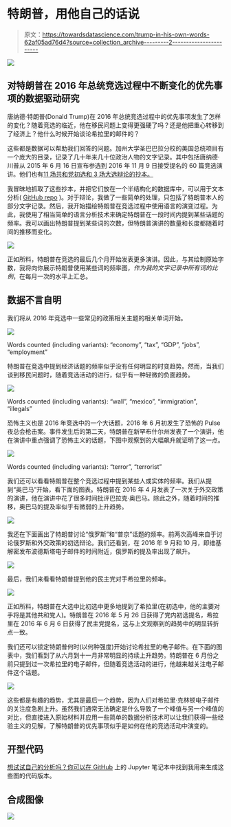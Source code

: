 # 特朗普，用他自己的话说

> 原文：<https://towardsdatascience.com/trump-in-his-own-words-62af05ad76d4?source=collection_archive---------2----------------------->

![](img/9a4ae10c7b6efc14a8632ea3ff2e2cbb.png)

## 对特朗普在 2016 年总统竞选过程中不断变化的优先事项的数据驱动研究

唐纳德·特朗普(Donald Trump)在 2016 年总统竞选过程中的优先事项发生了怎样的变化？随着竞选的临近，他在移民问题上变得更强硬了吗？还是他把重心转移到了经济上？他什么时候开始谈论希拉里的邮件的？

这些都是数据可以帮助我们回答的问题。加州大学圣巴巴拉分校的美国总统项目有一个庞大的目录，记录了几十年来几十位政治人物的文字记录。其中包括唐纳德·川普从 2015 年 6 月 16 日宣布参选到 2016 年 11 月 9 日接受提名的 60 篇竞选演讲。他们也有[11 场共和党初选和 3 场大选辩论的抄本。](http://www.presidency.ucsb.edu/debates.php)

我冒昧地抓取了这些抄本，并把它们放在一个半结构化的数据库中，可以用于文本分析( [GitHub repo](https://github.com/alexmill/trump_transcripts) )。对于辩论，我做了一些简单的处理，只包括了特朗普本人的部分文字记录。然后，我开始描绘特朗普在竞选过程中使用语言的演变过程。为此，我使用了相当简单的语言分析技术来确定特朗普在一段时间内提到某些话题的频率。我可以画出特朗普提到某些词的次数，但特朗普演讲的数量和长度都随着时间的推移而变化。

![](img/02020a9339eb205d9633f7deb25869ae.png)

正如所料，特朗普在竞选的最后几个月开始发表更多演讲。因此，与其绘制原始字数，我将向你展示特朗普使用某些词的频率图，*作为我的文字记录中所有词的比例*，在每月一次的水平上汇总。

## 数据不言自明

我们将从 2016 年竞选中一些常见的政策相关主题的相关单词开始。

![](img/2845c69c2b6e5f5d5146c8b892ff8d54.png)

Words counted (including variants): “economy”, “tax”, “GDP”, “jobs”, “employment”

特朗普在竞选中提到经济话题的频率似乎没有任何明显的时变趋势。然而，当我们谈到移民问题时，随着竞选活动的进行，似乎有一种轻微的负面趋势。

![](img/8b6a8081721eceaf5391290c2eb8a427.png)

Words counted (including variants): “wall”, “mexico”, “immigration”, “illegals”

恐怖主义也是 2016 年竞选中的一个大话题，2016 年 6 月初发生了恐怖的 Pulse 夜总会枪击案。事件发生后的第二天，特朗普在新罕布什尔州发表了一个演讲，他在演讲中重点强调了恐怖主义的话题，下图中观察到的大幅飙升就证明了这一点。

![](img/3d5cf3535696366d013835474edc7ed3.png)

Words counted (including variants): “terror”, “terrorist”

我们还可以看看特朗普在整个竞选过程中提到某些人或实体的频率。我们从提到“奥巴马”开始，看下面的图表。特朗普在 2016 年 4 月发表了一次关于外交政策的演讲，他在演讲中花了很多时间批评巴拉克·奥巴马。除此之外，随着时间的推移，奥巴马的提及率似乎有微弱的上升趋势。

![](img/09dceae25593abe7a158f8e9f3b622ac.png)

我还在下面画出了特朗普讨论“俄罗斯”和“普京”话题的频率。前两次高峰来自于讨论俄罗斯和外交政策的初选辩论。我们还看到，在 2016 年 9 月和 10 月，即维基解密发布波德斯塔电子邮件的时间附近，俄罗斯的提及率出现了飙升。

![](img/d3bb18172ac3217a49f31150dd5f1aeb.png)

最后，我们来看看特朗普提到他的民主党对手希拉里的频率。

![](img/00deb834bc2508fb0f0dbdfc9a00d8f5.png)

正如所料，特朗普在大选中比初选中更多地提到了希拉里(在初选中，他的主要对手将是其他共和党人)。特朗普在 2016 年 5 月 26 日获得了党内初选提名，希拉里在 2016 年 6 月 6 日获得了民主党提名，这与上文观察到的趋势中的明显转折点一致。

我们还可以锁定特朗普何时(以何种强度)开始讨论希拉里的电子邮件。在下面的图表中，我们看到了从六月到十一月非常明显的持续上升趋势。特朗普在 6 月份之前只提到过一次希拉里的电子邮件，但随着竞选活动的进行，他越来越关注电子邮件这个话题。

![](img/b8f75e877718818b48d8cf14e5a579f9.png)

这些都是有趣的趋势，尤其是最后一个趋势，因为人们对希拉里·克林顿电子邮件的关注度急剧上升。虽然我们通常无法确定是什么导致了一个峰值与另一个峰值的对比，但直接进入原始材料并应用一些简单的数据分析技术可以让我们获得一些经验主义的见解，了解特朗普的优先事项似乎是如何在他的竞选活动中演变的。

## 开型代码

[想试试自己的分析吗？你可以在 GitHub](https://github.com/alexmill/trump_speech_analysis/blob/master/TrumpSpeechAnalsysis.ipynb) 上的 Jupyter 笔记本中找到我用来生成这些图的代码版本。

## 合成图像

![](img/0b41b61758c8fc1b907936ae2562508f.png)